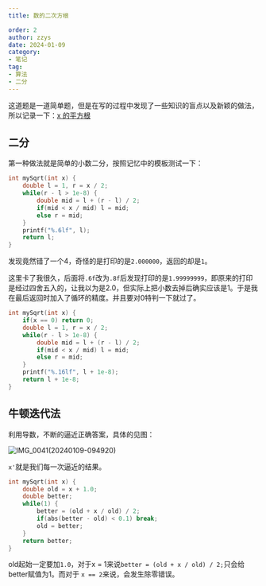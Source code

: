```yaml
---
title: 数的二次方根

order: 2
author: zzys
date: 2024-01-09
category:
- 笔记
tag:
- 算法
- 二分
---
```


这道题是一道简单题，但是在写的过程中发现了一些知识的盲点以及新颖的做法，所以记录一下：[x 的平方根](https://leetcode.cn/problems/sqrtx/description/)

## 二分

第一种做法就是简单的小数二分，按照记忆中的模板测试一下：

```c++
int mySqrt(int x) {
    double l = 1, r = x / 2;
    while(r - l > 1e-8) {
        double mid = l + (r - l) / 2;
        if(mid < x / mid) l = mid;
        else r = mid;
    }
    printf("%.6lf", l);
    return l;
}
```

发现竟然错了一个4，奇怪的是打印的是`2.000000`，返回的却是`1`。

这里卡了我很久，后面将`.6f`改为`.8f`后发现打印的是`1.99999999`，即原来的打印是经过四舍五入的，让我以为是2.0，但实际上把小数去掉后确实应该是1。于是我在最后返回时加入了循环的精度。并且要对0特判一下就过了。

```c++
int mySqrt(int x) {
    if(x == 0) return 0;
    double l = 1, r = x / 2;
    while(r - l > 1e-8) {
        double mid = l + (r - l) / 2;
        if(mid < x / mid) l = mid;
        else r = mid;
    }
    printf("%.16lf", l + 1e-8);
    return l + 1e-8;
}
```

## 牛顿迭代法

利用导数，不断的逼近正确答案，具体的见图：

![IMG_0041(20240109-094920)](https://blog-zzys.oss-cn-beijing.aliyuncs.com/articles/31f08807e5283adc5fc604ea32e7d7c6.png)

`x'`就是我们每一次逼近的结果。

```c++
int mySqrt(int x) {
    double old = x + 1.0;
    double better;
    while(1) {
        better = (old + x / old) / 2;
        if(abs(better - old) < 0.1) break;
        old = better;    
    }
    return better;
}
```

old起始一定要加`1.0`，对于x = 1来说`better = (old + x / old) / 2;`只会给better赋值为1。而对于 `x == 2`来说，会发生除零错误。